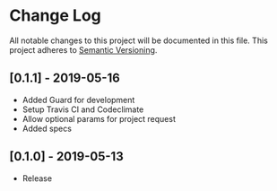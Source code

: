 # Change Log
All notable changes to this project will be documented in this file.
This project adheres to [Semantic Versioning](http://semver.org/).

## [0.1.1] - 2019-05-16

- Added Guard for development
- Setup Travis CI and Codeclimate
- Allow optional params for project request
- Added specs

## [0.1.0] - 2019-05-13

- Release

